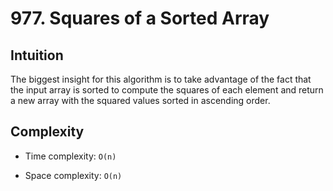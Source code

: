 # 977. Squares of a Sorted Array

## Intuition
The biggest insight for this algorithm is to take advantage of the fact that the input array is sorted to compute the squares of each element and return a new array with the squared values sorted in ascending order.

## Complexity
- Time complexity: `O(n)`

- Space complexity: `O(n)`
